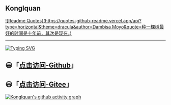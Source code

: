 ## Konglquan

[![Readme Quotes](https://quotes-github-readme.vercel.app/api?type=horizontal&theme=dracula&author=Dambisa Moyo&quote=种一棵树最好的时间是十年前，其次是现在。)](https://github.com/konglquan/blog)

---

[![Typing SVG](https://readme-typing-svg.demolab.com?font=Roboto&weight=500&size=50&duration=3000&pause=1000&color=3C61A7&center=true&vCenter=true&multiline=true&random=false&width=1300&height=150&lines=Hello+Hello;I'm+Konglquan+%2C+Welcome+to+my+blog)](https://git.io/typing-svg)





## 😃「[点击访问-Github](https://github.com/konglquan/blog)」

## 😃「[点击访问-Gitee](https://gitee.com/konglquan/blog)」





[<img src="https://github-readme-activity-graph.vercel.app/graph?username=konglquan&theme=dracula" alt="Konglquan's github activity graph"  />](https://github.com/ashutosh00710/github-readme-activity-graph)
